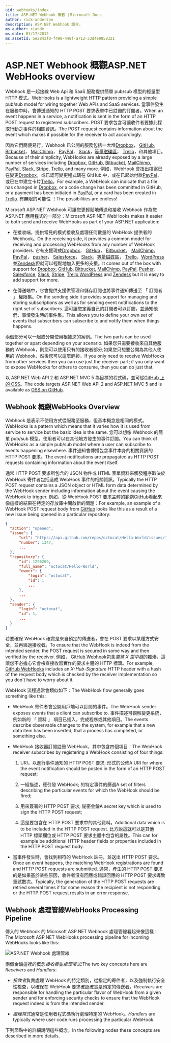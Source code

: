```yaml
---
uid: webhooks/index
title: ASP.NET Webhook 概觀 |Microsoft Docs
author: rick-anderson
description: ASP.NET Webhook 簡介。
ms.author: riande
ms.date: 01/17/2012
ms.assetid: 5e2843f0-f499-448f-a712-33d4e9858321
---
```

# <a name="aspnet-webhooks-overview"></a><span data-ttu-id="69baf-103">ASP.NET Webhook 概觀</span><span class="sxs-lookup"><span data-stu-id="69baf-103">ASP.NET WebHooks overview</span></span>

<span data-ttu-id="69baf-104">Webhook 是一起接線 Web Api 和 SaaS 服務提供簡單 pub/sub 模型的輕量型 HTTP 模式。</span><span class="sxs-lookup"><span data-stu-id="69baf-104">WebHooks is a lightweight HTTP pattern providing a simple pub/sub model for wiring together Web APIs and SaaS services.</span></span> <span data-ttu-id="69baf-105">當事件發生在服務中時，會傳送通知的 HTTP POST 要求表單中已註冊的訂閱者。</span><span class="sxs-lookup"><span data-stu-id="69baf-105">When an event happens in a service, a notification is sent in the form of an HTTP POST request to registered subscribers.</span></span> <span data-ttu-id="69baf-106">POST 要求包含可讓收件者要據此採取行動之事件的相關資訊。</span><span class="sxs-lookup"><span data-stu-id="69baf-106">The POST request contains information about the event which makes it possible for the receiver to act accordingly.</span></span>

<span data-ttu-id="69baf-107">因為它們簡便易行，Webhook 已公開的服務包括一大堆[Dropbox](http://dropbox.com/)， [GitHub](http://www.github.com/)， [Bitbucket](https://bitbucket.org/)， [MailChimp](http://www.mailchimp.com/)， [PayPal](http://www.paypal.com/)， [Slack](http://www.slack.com)，[等量磁碟區](http://www.stripe.com)， [Trello](http://www.trello.com/)，和其他項目。</span><span class="sxs-lookup"><span data-stu-id="69baf-107">Because of their simplicity, WebHooks are already exposed by a large number of services including [Dropbox](http://dropbox.com/), [GitHub](http://www.github.com/), [Bitbucket](https://bitbucket.org/), [MailChimp](http://www.mailchimp.com/), [PayPal](http://www.paypal.com/), [Slack](http://www.slack.com), [Stripe](http://www.stripe.com), [Trello](http://www.trello.com/), and many more.</span></span> <span data-ttu-id="69baf-108">例如，WebHook 會指出檔案已在變更[Dropbox](http://dropbox.com/)，或已認可變更程式碼在 GitHub 中，或在已起始付款[PayPal](http://www.paypal.com/)，或已在中建立卡片[Trello](http://www.trello.com/)。</span><span class="sxs-lookup"><span data-stu-id="69baf-108">For example, a WebHook can indicate that a file has changed in [Dropbox](http://dropbox.com/), or a code change has been committed in GitHub, or a payment has been initiated in [PayPal](http://www.paypal.com/), or a card has been created in [Trello](http://www.trello.com/).</span></span> <span data-ttu-id="69baf-109">有無限的可能性 ！</span><span class="sxs-lookup"><span data-stu-id="69baf-109">The possibilities are endless!</span></span>

<span data-ttu-id="69baf-110">Microsoft ASP.NET Webhook 可讓您更輕鬆地傳送和接收 Webhook 作為您 ASP.NET 應用程式的一部分：</span><span class="sxs-lookup"><span data-stu-id="69baf-110">Microsoft ASP.NET WebHooks makes it easier to both send and receive WebHooks as part of your ASP.NET application:</span></span>

* <span data-ttu-id="69baf-111">在接收端，提供常見的模式接收及處理任何數量的 WebHook 提供者的 Webhook。</span><span class="sxs-lookup"><span data-stu-id="69baf-111">On the receiving side, it provides a common model for receiving and processing WebHooks from any number of WebHook providers.</span></span> <span data-ttu-id="69baf-112">它有支援現成[Dropbox](http://dropbox.com/)， [GitHub](http://www.github.com/)， [Bitbucket](https://bitbucket.org/)， [MailChimp](http://www.mailchimp.com/)， [PayPal](http://www.paypal.com/)， [pusher](http://www.pusher.com)， [Salesforce](http://www.salesforce.com)， [Slack](http://www.slack.com)，[等量磁碟區](http://www.stripe.com)， [Trello](http://www.trello.com/)，[WordPress](http://www.wordpress.com)並[Zendesk](https://www.zendesk.com/)但就可以輕鬆地加入更多的支援。</span><span class="sxs-lookup"><span data-stu-id="69baf-112">It comes out of the box with support for [Dropbox](http://dropbox.com/), [GitHub](http://www.github.com/), [Bitbucket](https://bitbucket.org/), [MailChimp](http://www.mailchimp.com/), [PayPal](http://www.paypal.com/), [Pusher](http://www.pusher.com), [Salesforce](http://www.salesforce.com), [Slack](http://www.slack.com), [Stripe](http://www.stripe.com), [Trello](http://www.trello.com/),[WordPress](http://www.wordpress.com) and [Zendesk](https://www.zendesk.com/) but it is easy to add support for more.</span></span>

* <span data-ttu-id="69baf-113">在傳送端中，它會提供支援供管理和儲存訂閱也將事件通知傳送至 「 訂閱者 」 權限集。</span><span class="sxs-lookup"><span data-stu-id="69baf-113">On the sending side it provides support for managing and storing subscriptions as well as for sending event notifications to the right set of subscribers.</span></span> <span data-ttu-id="69baf-114">這可讓您定義自己的訂閱者可以訂閱，並通知他們，事情發生時的事件集。</span><span class="sxs-lookup"><span data-stu-id="69baf-114">This allows you to define your own set of events that subscribers can subscribe to and notify them when things happens.</span></span>

<span data-ttu-id="69baf-115">兩個部分可以一起或分開使用根據您的案例。</span><span class="sxs-lookup"><span data-stu-id="69baf-115">The two parts can be used together or apart depending on your scenario.</span></span> <span data-ttu-id="69baf-116">如果您只需要接收來自其他服務的 Webhook，則您可以使用只有的接收者部分;如果您只想要公開為其他人使用的 Webhook，然後您可以這麼輕鬆。</span><span class="sxs-lookup"><span data-stu-id="69baf-116">If you only need to receive WebHooks from other services then you can use just the receiver part; if you only want to expose WebHooks for others to consume, then you can do just that.</span></span>

<span data-ttu-id="69baf-117">以 ASP.NET Web API 2 和 ASP.NET MVC 5 為目標的程式碼，並可從[GitHub 上的 OSS](https://github.com/aspnet/WebHooks)。</span><span class="sxs-lookup"><span data-stu-id="69baf-117">The code targets ASP.NET Web API 2 and ASP.NET MVC 5 and is available as [OSS on GitHub](https://github.com/aspnet/WebHooks).</span></span>

## <a name="webhooks-overview"></a><span data-ttu-id="69baf-118">Webhook 概觀</span><span class="sxs-lookup"><span data-stu-id="69baf-118">WebHooks Overview</span></span>

<span data-ttu-id="69baf-119">Webhook 是表示不使用方式從服務至服務，但基本概念是相同的模式。</span><span class="sxs-lookup"><span data-stu-id="69baf-119">WebHooks is a pattern which means that it varies how it is used from service to service but the basic idea is the same.</span></span> <span data-ttu-id="69baf-120">您可以想像 Webhook 的簡單 pub/sub 模型，使用者可以在其他地方發生的事件訂閱。</span><span class="sxs-lookup"><span data-stu-id="69baf-120">You can think of WebHooks as a simple pub/sub model where a user can subscribe to events happening elsewhere.</span></span> <span data-ttu-id="69baf-121">事件通知會傳播包含事件本身的相關資訊的 HTTP POST 要求。</span><span class="sxs-lookup"><span data-stu-id="69baf-121">The event notifications are propagated as HTTP POST requests containing information about the event itself.</span></span>

<span data-ttu-id="69baf-122">通常 HTTP POST 要求所包含的 JSON 物件或 HTML 表單資料來觸發程序取決於 WebHook 寄件者包括造成 WebHook 事件的相關資訊。</span><span class="sxs-lookup"><span data-stu-id="69baf-122">Typically the HTTP POST request contains a JSON object or HTML form data determined by the WebHook sender including information about the event causing the WebHook to trigger.</span></span> <span data-ttu-id="69baf-123">例如，從 WebHook POST 要求主體的範例[GitHub](http://www.github.com/)看起來像這樣的結果在特定的存放庫中開啟新的問題：</span><span class="sxs-lookup"><span data-stu-id="69baf-123">For example, an example of a WebHook POST request body from [GitHub](http://www.github.com/) looks like this as a result of a new issue being opened in a particular repository:</span></span>

```json
{
  "action": "opened",
  "issue": {
      "url": "https://api.github.com/repos/octocat/Hello-World/issues/1347",
      "number": 1347,
      ...
  },
  "repository": {
      "id": 1296269,
      "full_name": "octocat/Hello-World",
      "owner": {
          "login": "octocat",
          "id": 1
          ...
      },
      ...
  },
  "sender": {
      "login": "octocat",
      "id": 1,
      ...
  }
}
```

<span data-ttu-id="69baf-124">若要確保 WebHook 確實是來自預定的傳送者，會在 POST 要求以某種方式安全，並再經過接收者。</span><span class="sxs-lookup"><span data-stu-id="69baf-124">To ensure that the WebHook is indeed from the intended sender, the POST request is secured in some way and then verified by the receiver.</span></span> <span data-ttu-id="69baf-125">例如， [GitHub Webhook](https://developer.github.com/webhooks/)包含*簽章 X 型中樞*的雜湊，這讓您不必擔心它會檢查接收器實作的要求主體的 HTTP 標頭。</span><span class="sxs-lookup"><span data-stu-id="69baf-125">For example, [GitHub WebHooks](https://developer.github.com/webhooks/) includes an *X-Hub-Signature* HTTP header with a hash of the request body which is checked by the receiver implementation so you don't have to worry about it.</span></span>

<span data-ttu-id="69baf-126">WebHook 流程通常會類似如下：</span><span class="sxs-lookup"><span data-stu-id="69baf-126">The WebHook flow generally goes something like this:</span></span>

* <span data-ttu-id="69baf-127">WebHook 寄件者會公開用戶端可以訂閱的事件。</span><span class="sxs-lookup"><span data-stu-id="69baf-127">The WebHook sender exposes events that a client can subscribe to.</span></span> <span data-ttu-id="69baf-128">事件描述可觀察變更系統，例如新的 「 資料 」 項目已插入，完成程序或其他項目。</span><span class="sxs-lookup"><span data-stu-id="69baf-128">The events describe observable changes to the system, for example that a new data item has been inserted, that a process has completed, or something else.</span></span>

* <span data-ttu-id="69baf-129">WebHook 接收器訂閱註冊 WebHook，其中包含四個項目：</span><span class="sxs-lookup"><span data-stu-id="69baf-129">The WebHook receiver subscribes by registering a WebHook consisting of four things:</span></span>

     1. <span data-ttu-id="69baf-130">URI，以進行事件通知的 HTTP POST 要求; 形式的公佈</span><span class="sxs-lookup"><span data-stu-id="69baf-130">A URI for where the event notification should be posted in the form of an HTTP POST request;</span></span>

     2. <span data-ttu-id="69baf-131">一組描述，應引發 WebHook; 的特定事件的篩選</span><span class="sxs-lookup"><span data-stu-id="69baf-131">A set of filters describing the particular events for which the WebHook should be fired;</span></span>

     3. <span data-ttu-id="69baf-132">用來簽署的 HTTP POST 要求; 祕密金鑰</span><span class="sxs-lookup"><span data-stu-id="69baf-132">A secret key which is used to sign the HTTP POST request;</span></span>

     4. <span data-ttu-id="69baf-133">這是要包含在 HTTP POST 要求中的其他資料。</span><span class="sxs-lookup"><span data-stu-id="69baf-133">Additional data which is to be included in the HTTP POST request.</span></span> <span data-ttu-id="69baf-134">比方說這就可以是其他 HTTP 標頭欄位或 HTTP POST 要求主體中包含的屬性。</span><span class="sxs-lookup"><span data-stu-id="69baf-134">This can for example be additional HTTP header fields or properties included in the HTTP POST request body.</span></span>

* <span data-ttu-id="69baf-135">當事件發生時，會找到相符的 WebHook 註冊，並送出 HTTP POST 要求。</span><span class="sxs-lookup"><span data-stu-id="69baf-135">Once an event happens, the matching WebHook registrations are found and HTTP POST requests are submitted.</span></span> <span data-ttu-id="69baf-136">通常，產生的 HTTP POST 要求的是如果基於某些原因，收件者沒有回應或錯誤回應的 HTTP POST 要求導致重試數次。</span><span class="sxs-lookup"><span data-stu-id="69baf-136">Typically, the generation of the HTTP POST requests are retried several times if for some reason the recipient is not responding or the HTTP POST request results in an error response.</span></span>

## <a name="webhooks-processing-pipeline"></a><span data-ttu-id="69baf-137">Webhook 處理管線</span><span class="sxs-lookup"><span data-stu-id="69baf-137">WebHooks Processing Pipeline</span></span>

<span data-ttu-id="69baf-138">傳入的 Webhook 的 Microsoft ASP.NET Webhook 處理管線看起來像這樣：</span><span class="sxs-lookup"><span data-stu-id="69baf-138">The Microsoft ASP.NET WebHooks processing pipeline for incoming WebHooks looks like this:</span></span>

![ASP.NET Webhook 處理管線](_static/WebHookReceivers.png)

<span data-ttu-id="69baf-140">兩個金鑰這裡的概念*接收者*並*處理常式*:</span><span class="sxs-lookup"><span data-stu-id="69baf-140">The two key concepts here are *Receivers* and *Handlers*:</span></span>

* <span data-ttu-id="69baf-141">*接收者*負責處理 WebHook 的特定類別，從指定的寄件者，以及強制執行安全性檢查，以確保在 WebHook 要求確認確實是預定的傳送者。</span><span class="sxs-lookup"><span data-stu-id="69baf-141">*Receivers* are responsible for handling the particular flavor of WebHook from a given sender and for enforcing security checks to ensure that the WebHook request indeed is from the intended sender.</span></span>

* <span data-ttu-id="69baf-142">*處理常式*通常是使用者程式碼執行處理特定的 WebHook。</span><span class="sxs-lookup"><span data-stu-id="69baf-142">*Handlers* are typically where user code runs processing the particular WebHook.</span></span>

<span data-ttu-id="69baf-143">下列節點中的詳細說明這些概念。</span><span class="sxs-lookup"><span data-stu-id="69baf-143">In the following nodes these concepts are described in more details.</span></span>
